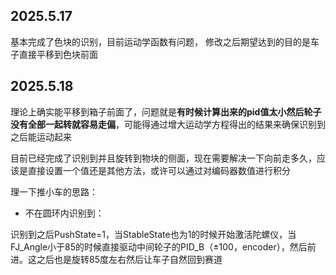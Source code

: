 ## 2025.5.17

基本完成了色块的识别，目前运动学函数有问题， 修改之后期望达到的目的是车子直接平移到色块前面



## 2025.5.18

理论上确实能平移到箱子前面了，问题就是**有时候计算出来的pid值太小然后轮子没有全部一起转就容易走偏**，可能得通过增大运动学方程得出的结果来确保识别到之后能运动起来

目前已经完成了识别到并且旋转到物块的侧面，现在需要解决一下向前走多久，应该是直接设置一个值还是其他方法，或许可以通过对编码器数值进行积分

理一下推小车的思路：

- 不在圆环内识别到：

识别到之后PushState=1，当StableState也为1的时候开始激活陀螺仪，当FJ_Angle小于85的时候直接驱动中间轮子的PID_B（±100，encoder），然后前进。这之后也是旋转85度左右然后让车子自然回到赛道